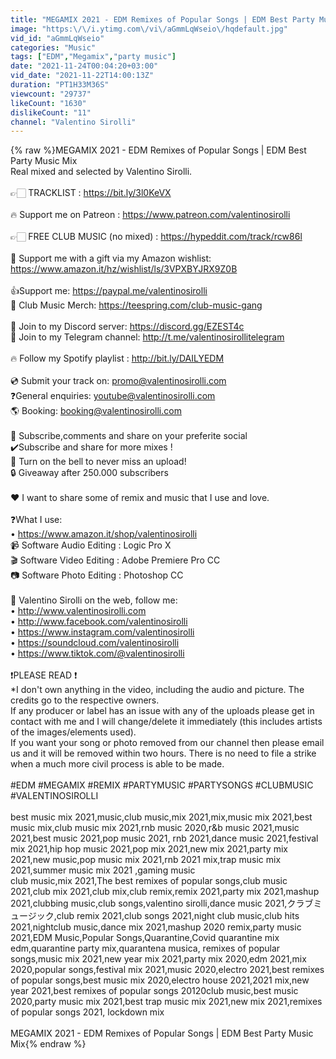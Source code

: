 ```yaml
---
title: "MEGAMIX 2021 - EDM Remixes of Popular Songs | EDM Best Party Music Mix"
image: "https:\/\/i.ytimg.com\/vi\/aGmmLqWseio\/hqdefault.jpg"
vid_id: "aGmmLqWseio"
categories: "Music"
tags: ["EDM","Megamix","party music"]
date: "2021-11-24T00:04:20+03:00"
vid_date: "2021-11-22T14:00:13Z"
duration: "PT1H33M36S"
viewcount: "29737"
likeCount: "1630"
dislikeCount: "11"
channel: "Valentino Sirolli"
---
```

{% raw %}MEGAMIX 2021 - EDM Remixes of Popular Songs | EDM Best Party Music Mix<br />Real mixed and selected by Valentino Sirolli. <br /><br />👉🏻 TRACKLIST :  <a rel="nofollow" target="blank" href="https://bit.ly/3l0KeVX">https://bit.ly/3l0KeVX</a><br /><br />🔥 Support me on Patreon  : <a rel="nofollow" target="blank" href="https://www.patreon.com/valentinosirolli">https://www.patreon.com/valentinosirolli</a> <br /><br />👉🏻 FREE CLUB MUSIC (no mixed) : <a rel="nofollow" target="blank" href="https://hypeddit.com/track/rcw86l">https://hypeddit.com/track/rcw86l</a><br /><br />🎁 Support me with a gift via my Amazon wishlist: <a rel="nofollow" target="blank" href="https://www.amazon.it/hz/wishlist/ls/3VPXBYJRX9Z0B">https://www.amazon.it/hz/wishlist/ls/3VPXBYJRX9Z0B</a> <br /><br />👍Support me: <a rel="nofollow" target="blank" href="https://paypal.me/valentinosirolli">https://paypal.me/valentinosirolli</a> <br />👕 Club Music Merch: <a rel="nofollow" target="blank" href="https://teespring.com/club-music-gang">https://teespring.com/club-music-gang</a><br /><br />💬 Join to my Discord server: <a rel="nofollow" target="blank" href="https://discord.gg/EZEST4c">https://discord.gg/EZEST4c</a><br />💬 Join to my Telegram channel: <a rel="nofollow" target="blank" href="http://t.me/valentinosirollitelegram">http://t.me/valentinosirollitelegram</a>  <br /><br />🔥 Follow my Spotify playlist : <a rel="nofollow" target="blank" href="http://bit.ly/DAILYEDM">http://bit.ly/DAILYEDM</a><br /><br />💿 Submit your track on: promo@valentinosirolli.com<br />❓General enquiries: youtube@valentinosirolli.com<br />🌎 Booking: booking@valentinosirolli.com<br /><br />🚀 Subscribe,comments and share on your preferite social <br />✔️Subscribe and share for more mixes ! <br />🔔 Turn on the bell to never miss an upload!<br />🔒 Giveaway after 250.000 subscribers <br /><br />♥️ I want to share some of remix and music that I use and love.<br /><br />❓What I use: <br />• <a rel="nofollow" target="blank" href="https://www.amazon.it/shop/valentinosirolli">https://www.amazon.it/shop/valentinosirolli</a><br />📹 Software Audio Editing : Logic Pro X <br />🎬  Software Video Editing : Adobe Premiere Pro CC <br />📷 Software Photo Editing : Photoshop CC <br /><br />📳 Valentino Sirolli on the web, follow me:<br />• <a rel="nofollow" target="blank" href="http://www.valentinosirolli.com">http://www.valentinosirolli.com</a> <br />• <a rel="nofollow" target="blank" href="http://www.facebook.com/valentinosirolli">http://www.facebook.com/valentinosirolli</a><br />• <a rel="nofollow" target="blank" href="https://www.instagram.com/valentinosirolli">https://www.instagram.com/valentinosirolli</a><br />• <a rel="nofollow" target="blank" href="https://soundcloud.com/valentinosirolli">https://soundcloud.com/valentinosirolli</a><br />• <a rel="nofollow" target="blank" href="https://www.tiktok.com/@valentinosirolli">https://www.tiktok.com/@valentinosirolli</a><br /><br />❗PLEASE READ ❗<br />*I don't own anything in the video, including the audio and picture. The credits go to the respective owners.<br />If any producer or label has an issue with any of the uploads please get in contact with me and I will change/delete it immediately (this includes artists of the images/elements used).<br />If you want your song or photo removed from our channel then please email us and it will be removed within two hours. There is no need to file a strike when a much more civil process is able to be made.<br /><br />#EDM #MEGAMIX #REMIX #PARTYMUSIC #PARTYSONGS #CLUBMUSIC #VALENTINOSIROLLI<br /><br />best music mix 2021,music,club music,mix 2021,mix,music mix 2021,best music mix,club music mix 2021,rnb music 2020,r&amp;b music 2021,music 2021,best music 2021,pop music 2021, rnb 2021,dance music 2021,festival mix 2021,hip hop music 2021,pop mix 2021,new mix 2021,party mix 2021,new music,pop music mix 2021,rnb 2021 mix,trap music mix 2021,summer music mix 2021 ,gaming music<br />club music,mix 2021,The best remixes of popular songs,club music 2021,club mix 2021,club mix,club remix,remix 2021,party mix 2021,mashup 2021,clubbing music,club songs,valentino sirolli,dance music 2021,クラブミュージック,club remix 2021,club songs 2021,night club music,club hits 2021,nightclub music,dance mix 2021,mashup 2020 remix,party music 2021,EDM Music,Popular Songs,Quarantine,Covid quarantine mix edm,quarantine party mix,quarantena musica, remixes of popular songs,music mix 2021,new year mix 2021,party mix 2020,edm 2021,mix 2020,popular songs,festival mix 2021,music 2020,electro 2021,best remixes of popular songs,best music mix 2020,electro house 2021,2021 mix,new year 2021,best remixes of popular songs 20120club music,best music 2020,party music mix 2021,best trap music mix 2021,new mix 2021,remixes of popular songs 2021, lockdown mix<br /><br />MEGAMIX 2021 - EDM Remixes of Popular Songs | EDM Best Party Music Mix{% endraw %}
